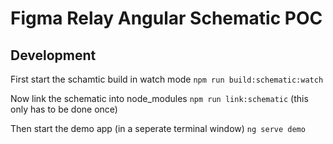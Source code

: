 # Figma Relay Angular Schematic POC

## Development

First start the schamtic build in watch mode
```npm run build:schematic:watch```

Now link the schematic into node_modules
```npm run link:schematic``` (this only has to be done once)

Then start the demo app (in a seperate terminal window)
```ng serve demo```

